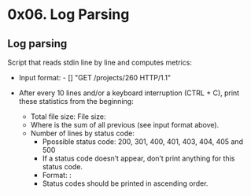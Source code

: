 # 0x06. Log Parsing

## Log parsing

Script that reads stdin line by line and computes metrics:

- Input format: <IP Address> - [<date>] "GET /projects/260 HTTP/1.1" <status code> <file size>

- After every 10 lines and/or a keyboard interruption (CTRL + C), print these statistics from the beginning:
    - Total file size: File size: <total size>
    - Where <total size> is the sum of all previous <file size> (see input format above).
    - Number of lines by status code:
        - Ppossible status code: 200, 301, 400, 401, 403, 404, 405 and 500
        - If a status code doesn’t appear, don’t print anything for this status code.
        - Format: <status code>: <number>
        - Status codes should be printed in ascending order.
